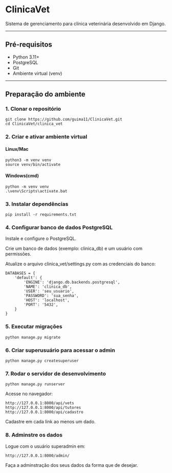 # ClinicaVet

Sistema de gerenciamento para clínica veterinária desenvolvido em Django.

---

## Pré-requisitos

- Python 3.11+
- PostgreSQL
- Git
- Ambiente virtual (venv)

---

## Preparação do ambiente

### 1. Clonar o repositório

```
git clone https://github.com/guima11/ClinicaVet.git
cd ClinicaVet/clinica_vet
```


### 2. Criar e ativar ambiente virtual

#### Linux/Mac
```
python3 -m venv venv
source venv/bin/activate
```

#### Windows(cmd)
```
python -m venv venv
.\venv\Scripts\activate.bat
```

### 3. Instalar dependências

```
pip install -r requirements.txt
```

### 4. Configurar banco de dados PostgreSQL
Instale e configure o PostgreSQL.

Crie um banco de dados (exemplo: clinica_db) e um usuário com permissões.

Atualize o arquivo clinica_vet/settings.py com as credenciais do banco:

```
DATABASES = {
    'default': {
        'ENGINE': 'django.db.backends.postgresql',
        'NAME': 'clinica_db',
        'USER': 'seu_usuario',
        'PASSWORD': 'sua_senha',
        'HOST': 'localhost',
        'PORT': '5432',
    }
}
```

### 5. Executar migrações

```
python manage.py migrate
```

### 6. Criar superusuário para acessar o admin
```
python manage.py createsuperuser
```

### 7. Rodar o servidor de desenvolvimento
```
python manage.py runserver
```

Acesse no navegador:

```
http://127.0.0.1:8000/api/vets
http://127.0.0.1:8000/api/tutores
http://127.0.0.1:8000/api/cadastro
```

Cadastre em cada link ao menos um dado.

### 8. Adminstre os dados

Logue com o usuário superadmin em: 
```
http://127.0.0.1:8000/admin/
```

Faça a adminstração dos seus dados da forma que de desejar.